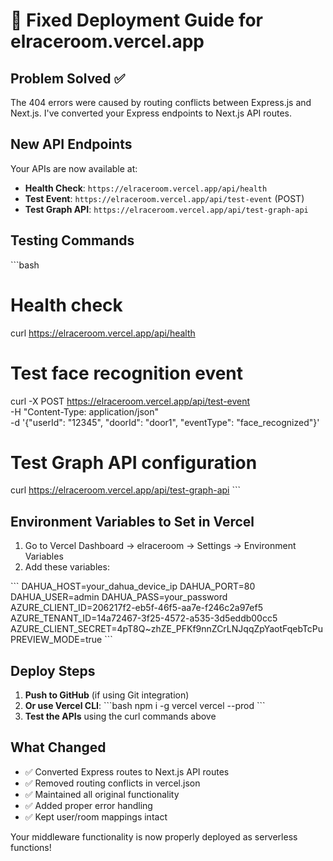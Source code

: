 # 🚀 Fixed Deployment Guide for elraceroom.vercel.app

## Problem Solved ✅

The 404 errors were caused by routing conflicts between Express.js and Next.js. I've converted your Express endpoints to Next.js API routes.

## New API Endpoints

Your APIs are now available at:

- **Health Check**: `https://elraceroom.vercel.app/api/health`
- **Test Event**: `https://elraceroom.vercel.app/api/test-event` (POST)
- **Test Graph API**: `https://elraceroom.vercel.app/api/test-graph-api`

## Testing Commands

\`\`\`bash
# Health check
curl https://elraceroom.vercel.app/api/health

# Test face recognition event
curl -X POST https://elraceroom.vercel.app/api/test-event \
  -H "Content-Type: application/json" \
  -d '{"userId": "12345", "doorId": "door1", "eventType": "face_recognized"}'

# Test Graph API configuration
curl https://elraceroom.vercel.app/api/test-graph-api
\`\`\`

## Environment Variables to Set in Vercel

1. Go to Vercel Dashboard → elraceroom → Settings → Environment Variables
2. Add these variables:

\`\`\`
DAHUA_HOST=your_dahua_device_ip
DAHUA_PORT=80
DAHUA_USER=admin
DAHUA_PASS=your_password
AZURE_CLIENT_ID=206217f2-eb5f-46f5-aa7e-f246c2a97ef5
AZURE_TENANT_ID=14a72467-3f25-4572-a535-3d5eddb00cc5
AZURE_CLIENT_SECRET=4pT8Q~zhZE_PFKf9nnZCrLNJqqZpYaotFqebTcPu
PREVIEW_MODE=true
\`\`\`

## Deploy Steps

1. **Push to GitHub** (if using Git integration)
2. **Or use Vercel CLI**:
   \`\`\`bash
   npm i -g vercel
   vercel --prod
   \`\`\`
3. **Test the APIs** using the curl commands above

## What Changed

- ✅ Converted Express routes to Next.js API routes
- ✅ Removed routing conflicts in vercel.json
- ✅ Maintained all original functionality
- ✅ Added proper error handling
- ✅ Kept user/room mappings intact

Your middleware functionality is now properly deployed as serverless functions!
